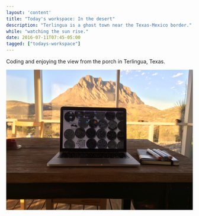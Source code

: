 ```yaml
---
layout: 'content'
title: "Today's workspace: In the desert"
description: "Terlingua is a ghost town near the Texas-Mexico border."
while: "watching the sun rise."
date: 2016-07-11T07:45-05:00
tagged: ["todays-workspace"]
---
```


Coding and enjoying the view from the porch in Terlingua, Texas.

![Terlingua](/img/in-the-desert.JPG)